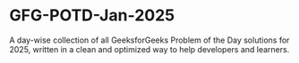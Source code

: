 # GFG-POTD-Jan-2025
A day-wise collection of all GeeksforGeeks Problem of the Day solutions for 2025, written in a clean and optimized way to help developers and learners.
